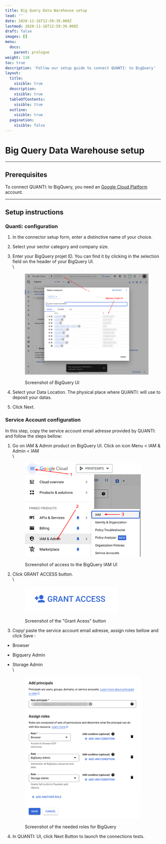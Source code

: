 ```yaml
---
title: Big Query Data Warehouse setup
lead: ''
date: 2020-11-16T12:59:39.000Z
lastmod: 2020-11-16T12:59:39.000Z
draft: false
images: []
menu:
  docs:
    parent: prologue
weight: 110
toc: true
description: 'Follow our setup guide to connect QUANTI: to BigQuery'
layout:
  title:
    visible: true
  description:
    visible: true
  tableOfContents:
    visible: true
  outline:
    visible: true
  pagination:
    visible: false
---
```


# Big Query Data Warehouse setup

***

## Prerequisites

To connect QUANTI: to BigQuery, you need an [Google Cloud Platform](https://cloud.google.com/gcp) account.

***

## Setup instructions

### Quanti: configuration

1. In the connector setup form, enter a distinctive name of your choice.
2. Select your sector category and company size.
3.  Enter your BigQuery projet ID. You can find it by clicking in the selection field on the header of your BigQuery UI.\
    \


    <figure><img src="../content/en/docs/prologue/bigquery/bigquery1.png" alt="" width="563"><figcaption><p>Screenshot of BigQuery UI</p></figcaption></figure>


4. Select your Data Location. The physical place where QUANTI: will use to deposit your datas.
5. Click Next.

### Service Account configuration

In this step, copy the service account email adresse provided by QUANTI: and follow the steps bellow:

1.  Go on IAM & Admin product on BigQuery UI. Click on icon Menu < IAM & Admin < IAM\
    \


    <figure><img src="../content/en/docs/prologue/bigquery/bigquery2.png" alt="" width="375"><figcaption><p>Screenshot of access to the BigQuery IAM UI</p></figcaption></figure>


2.  Click GRANT ACCESS button.\
    \


    <figure><img src="../content/en/docs/prologue/bigquery/bigquery3.png" alt=""><figcaption><p>Screenshot of the "Grant Acess" button</p></figcaption></figure>


3. Copy/ paste the service account email adresse, assign roles bellow and click Save :

* Browser
* Bigquery Admin
*   Storage Admin\
    \


    <figure><img src="../content/en/docs/prologue/bigquery/bigquery4.png" alt="" width="375"><figcaption><p>Screenshot of the needed roles for BigQuery</p></figcaption></figure>

4. In QUANTI: UI, click Next Button to launch the connections tests.
